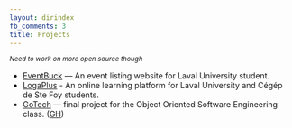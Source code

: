 ```yaml
---
layout: dirindex
fb_comments: 3
title: Projects
---
```


<small>*Need to work on more open source though*</small>

- [EventBuck](http://www.eventbuck.com) — An event listing website for Laval University student. 
- [LogaPlus](http://www.logaplus.com) - An online learning platform for Laval University and Cégép de Ste Foy students.
- [GoTech](https://github.com/thefuture2092/GoTech) — final project for the Object Oriented Software Engineering class. ([GH](https://github.com/thefuture2092/GoTech))



